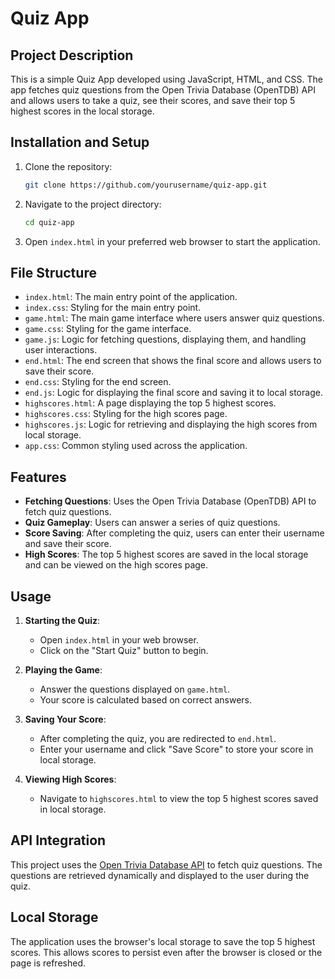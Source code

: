# Quiz App

## Project Description
This is a simple Quiz App developed using JavaScript, HTML, and CSS. The app fetches quiz questions from the Open Trivia Database (OpenTDB) API and allows users to take a quiz, see their scores, and save their top 5 highest scores in the local storage.

## Installation and Setup
1. Clone the repository:
    ```sh
    git clone https://github.com/yourusername/quiz-app.git
    ```
2. Navigate to the project directory:
    ```sh
    cd quiz-app
    ```
3. Open `index.html` in your preferred web browser to start the application.

## File Structure
- `index.html`: The main entry point of the application.
- `index.css`: Styling for the main entry point.
- `game.html`: The main game interface where users answer quiz questions.
- `game.css`: Styling for the game interface.
- `game.js`: Logic for fetching questions, displaying them, and handling user interactions.
- `end.html`: The end screen that shows the final score and allows users to save their score.
- `end.css`: Styling for the end screen.
- `end.js`: Logic for displaying the final score and saving it to local storage.
- `highscores.html`: A page displaying the top 5 highest scores.
- `highscores.css`: Styling for the high scores page.
- `highscores.js`: Logic for retrieving and displaying the high scores from local storage.
- `app.css`: Common styling used across the application.

## Features
- **Fetching Questions**: Uses the Open Trivia Database (OpenTDB) API to fetch quiz questions.
- **Quiz Gameplay**: Users can answer a series of quiz questions.
- **Score Saving**: After completing the quiz, users can enter their username and save their score.
- **High Scores**: The top 5 highest scores are saved in the local storage and can be viewed on the high scores page.

## Usage
1. **Starting the Quiz**:
    - Open `index.html` in your web browser.
    - Click on the "Start Quiz" button to begin.

2. **Playing the Game**:
    - Answer the questions displayed on `game.html`.
    - Your score is calculated based on correct answers.

3. **Saving Your Score**:
    - After completing the quiz, you are redirected to `end.html`.
    - Enter your username and click "Save Score" to store your score in local storage.

4. **Viewing High Scores**:
    - Navigate to `highscores.html` to view the top 5 highest scores saved in local storage.

## API Integration
This project uses the [Open Trivia Database API](https://opentdb.com/api_config.php) to fetch quiz questions. The questions are retrieved dynamically and displayed to the user during the quiz.

## Local Storage
The application uses the browser's local storage to save the top 5 highest scores. This allows scores to persist even after the browser is closed or the page is refreshed.
